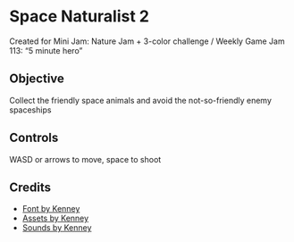 # Space Naturalist 2

Created for Mini Jam: Nature Jam + 3-color challenge / Weekly Game Jam 113: “5 minute hero”

## Objective

Collect the friendly space animals and avoid the not-so-friendly enemy spaceships

## Controls

WASD or arrows to move, space to shoot

## Credits

* [Font by Kenney](https://www.kenney.nl/assets/kenney-fonts)
* [Assets by Kenney](https://www.kenney.nl/assets/bit-pack)
* [Sounds by Kenney](https://kenney.nl/assets?q=audio)
